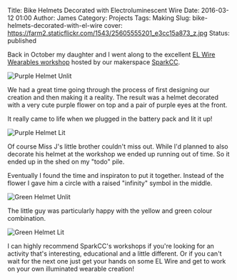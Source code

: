 Title: Bike Helmets Decorated with Electroluminescent Wire
Date: 2016-03-12 01:00
Author: James 
Category: Projects
Tags: Making
Slug: bike-helmets-decorated-with-el-wire
cover: https://farm2.staticflickr.com/1543/25605555201_e3cc15a873_z.jpg
Status: published

Back in October my daughter and I went along to the excellent [EL Wire Wearables workshop][EL Wire Wearables workshop] hosted by our makerspace [SparkCC][SparkCC].

![Purple Helmet Unlit][Purple Helmet Unlit]

We had a great time going through the process of first designing our creation and then making it a reality. The result was a helmet decorated with a very cute purple flower on top and a pair of purple eyes at the front.

<!-- PELICAN_END_SUMMARY -->

It really came to life when we plugged in the battery pack and lit it up!

![Purple Helmet Lit][Purple Helmet Lit]

Of course Miss J's little brother couldn't miss out. While I'd planned to also decorate his helmet at the workshop we ended up running out of time. So it ended up in the shed on my "todo" pile.

Eventually I found the time and inspiraton to put it together. Instead of the flower I gave him a circle with a raised "infinity" symbol in the middle.

![Green Helmet Unlit][Green Helmet Unlit]

The little guy was particularly happy with the yellow and green colour combination.

![Green Helmet Lit][Green Helmet Lit]

I can highly recommend SparkCC's workshops if you're looking for an activity that's interesting, educational and a little different. Or if you can't wait for the next one just get your hands on some EL Wire and get to work on your own illuminated wearable creation!

[SparkCC]:http://sparkcc.org
[EL Wire Wearables workshop]:http://sparkcc.org/el-wire-wearbles-workshop/ 
[Purple Helmet Unlit]:https://farm2.staticflickr.com/1456/25698257225_c0da7674db_z.jpg
[Purple Helmet Lit]:https://farm2.staticflickr.com/1543/25605555201_e3cc15a873_z.jpg
[Green Helmet Unlit]:https://farm2.staticflickr.com/1590/25698249605_360f27d51d_z.jpg
[Green Helmet Lit]:https://farm2.staticflickr.com/1696/25067732414_de04aaf75e_z.jpg
